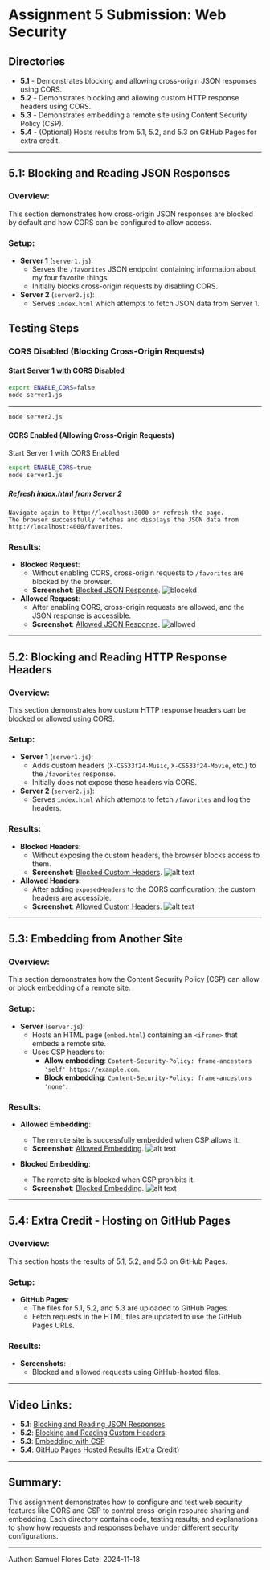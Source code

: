 

# Assignment 5 Submission: Web Security

## Directories

- **5.1** - Demonstrates blocking and allowing cross-origin JSON responses using CORS.
- **5.2** - Demonstrates blocking and allowing custom HTTP response headers using CORS.
- **5.3** - Demonstrates embedding a remote site using Content Security Policy (CSP).
- **5.4** - (Optional) Hosts results from 5.1, 5.2, and 5.3 on GitHub Pages for extra credit.


---

## **5.1: Blocking and Reading JSON Responses**

### Overview:
This section demonstrates how cross-origin JSON responses are blocked by default and how CORS can be configured to allow access.

### Setup:
- **Server 1** (`server1.js`):
  - Serves the `/favorites` JSON endpoint containing information about my four favorite things.
  - Initially blocks cross-origin requests by disabling CORS.
- **Server 2** (`server2.js`):
  - Serves `index.html` which attempts to fetch JSON data from Server 1.




## Testing Steps

### CORS Disabled (Blocking Cross-Origin Requests)

#### Start Server 1 with CORS Disabled
```bash
export ENABLE_CORS=false
node server1.js
```
---

```bash
node server2.js
```
#### CORS Enabled (Allowing Cross-Origin Requests)
Start Server 1 with CORS Enabled
```bash
export ENABLE_CORS=true
node server1.js
```
##### Refresh index.html from Server 2

    Navigate again to http://localhost:3000 or refresh the page.
    The browser successfully fetches and displays the JSON data from http://localhost:4000/favorites.

### Results:
- **Blocked Request**:
  - Without enabling CORS, cross-origin requests to `/favorites` are blocked by the browser.
  - **Screenshot**: [Blocked JSON Response](#).
![blocekd](5.1/CORS-testing-blocked5.1.png)
- **Allowed Request**:
  - After enabling CORS, cross-origin requests are allowed, and the JSON response is accessible.
  - **Screenshot**: [Allowed JSON Response](#).
![allowed](5.1/CORS-testing-allowed5.1.png)
---

## **5.2: Blocking and Reading HTTP Response Headers**

### Overview:
This section demonstrates how custom HTTP response headers can be blocked or allowed using CORS.

### Setup:
- **Server 1** (`server1.js`):
  - Adds custom headers (`X-CS533f24-Music`, `X-CS533f24-Movie`, etc.) to the `/favorites` response.
  - Initially does not expose these headers via CORS.
- **Server 2** (`server2.js`):
  - Serves `index.html` which attempts to fetch `/favorites` and log the headers.

### Results:
- **Blocked Headers**:
  - Without exposing the custom headers, the browser blocks access to them.
  - **Screenshot**: [Blocked Custom Headers](#).
![alt text](5.2/exposedHeaders-blocked-5.2..png)
- **Allowed Headers**:
  - After adding `exposedHeaders` to the CORS configuration, the custom headers are accessible.
  - **Screenshot**: [Allowed Custom Headers](#).
![alt text](5.2/exposedHeaders-allowed-5.2.png)
---

## **5.3: Embedding from Another Site**

### Overview:
This section demonstrates how the Content Security Policy (CSP) can allow or block embedding of a remote site.

### Setup:
- **Server** (`server.js`):
  - Hosts an HTML page (`embed.html`) containing an `<iframe>` that embeds a remote site.
  - Uses CSP headers to:
    - **Allow embedding**: `Content-Security-Policy: frame-ancestors 'self' https://example.com`.
    - **Block embedding**: `Content-Security-Policy: frame-ancestors 'none'`.

### Results:
- **Allowed Embedding**:
  - The remote site is successfully embedded when CSP allows it.
  - **Screenshot**: [Allowed Embedding](#).
  ![alt text](5.3/CSP-embedding-enabled5.3.png)

- **Blocked Embedding**:
  - The remote site is blocked when CSP prohibits it.
  - **Screenshot**: [Blocked Embedding](#).
![alt text](5.3/CSP-embedding-blocked-5.3.png)
---

## **5.4: Extra Credit - Hosting on GitHub Pages**

### Overview:
This section hosts the results of 5.1, 5.2, and 5.3 on GitHub Pages.

### Setup:
- **GitHub Pages**:
  - The files for 5.1, 5.2, and 5.3 are uploaded to GitHub Pages.
  - Fetch requests in the HTML files are updated to use the GitHub Pages URLs.

### Results:
- **Screenshots**:
  - Blocked and allowed requests using GitHub-hosted files.

---

## Video Links:

- **5.1**: [Blocking and Reading JSON Responses](https://youtu.be/lRWsf96g44A)
- **5.2**: [Blocking and Reading Custom Headers](https://youtu.be/0pjyg5RI_jg)
- **5.3**: [Embedding with CSP](https://youtu.be/2Ex0jFq0L9c)
- **5.4**: [GitHub Pages Hosted Results (Extra Credit)](#)

---

## Summary:

This assignment demonstrates how to configure and test web security features like CORS and CSP to control cross-origin resource sharing and embedding. Each directory contains code, testing results, and explanations to show how requests and responses behave under different security configurations.


---

Author: Samuel Flores
Date: 2024-11-18